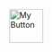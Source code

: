 <a href="https://www.facebook.com/sean.gianan.37/" target="_parent">
  <img src="https://i.postimg.cc/JyKWWmrp/your-image.png" alt="My Button" height="60">
</a>
<br>

